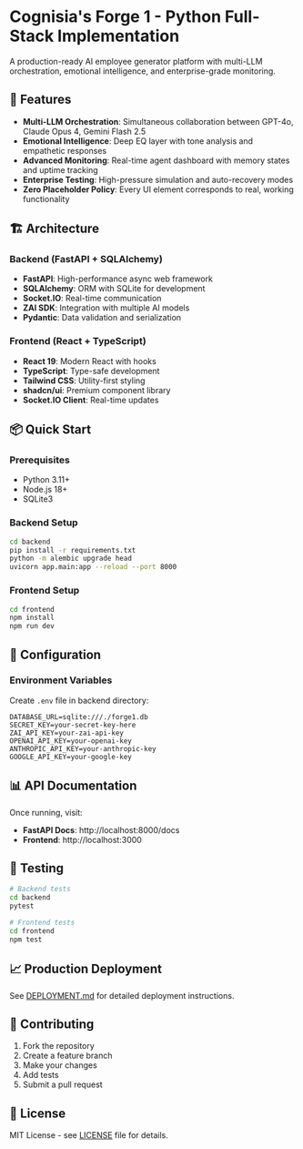 # Cognisia's Forge 1 - Python Full-Stack Implementation

A production-ready AI employee generator platform with multi-LLM orchestration, emotional intelligence, and enterprise-grade monitoring.

## 🚀 Features

- **Multi-LLM Orchestration**: Simultaneous collaboration between GPT-4o, Claude Opus 4, Gemini Flash 2.5
- **Emotional Intelligence**: Deep EQ layer with tone analysis and empathetic responses
- **Advanced Monitoring**: Real-time agent dashboard with memory states and uptime tracking
- **Enterprise Testing**: High-pressure simulation and auto-recovery modes
- **Zero Placeholder Policy**: Every UI element corresponds to real, working functionality

## 🏗️ Architecture

### Backend (FastAPI + SQLAlchemy)
- **FastAPI**: High-performance async web framework
- **SQLAlchemy**: ORM with SQLite for development
- **Socket.IO**: Real-time communication
- **ZAI SDK**: Integration with multiple AI models
- **Pydantic**: Data validation and serialization

### Frontend (React + TypeScript)
- **React 19**: Modern React with hooks
- **TypeScript**: Type-safe development
- **Tailwind CSS**: Utility-first styling
- **shadcn/ui**: Premium component library
- **Socket.IO Client**: Real-time updates

## 📦 Quick Start

### Prerequisites
- Python 3.11+
- Node.js 18+
- SQLite3

### Backend Setup
```bash
cd backend
pip install -r requirements.txt
python -m alembic upgrade head
uvicorn app.main:app --reload --port 8000
```

### Frontend Setup
```bash
cd frontend
npm install
npm run dev
```

## 🔧 Configuration

### Environment Variables
Create `.env` file in backend directory:
```env
DATABASE_URL=sqlite:///./forge1.db
SECRET_KEY=your-secret-key-here
ZAI_API_KEY=your-zai-api-key
OPENAI_API_KEY=your-openai-key
ANTHROPIC_API_KEY=your-anthropic-key
GOOGLE_API_KEY=your-google-key
```

## 📊 API Documentation

Once running, visit:
- **FastAPI Docs**: http://localhost:8000/docs
- **Frontend**: http://localhost:3000

## 🧪 Testing

```bash
# Backend tests
cd backend
pytest

# Frontend tests
cd frontend
npm test
```

## 📈 Production Deployment

See [DEPLOYMENT.md](./docs/DEPLOYMENT.md) for detailed deployment instructions.

## 🤝 Contributing

1. Fork the repository
2. Create a feature branch
3. Make your changes
4. Add tests
5. Submit a pull request

## 📄 License

MIT License - see [LICENSE](LICENSE) file for details.
